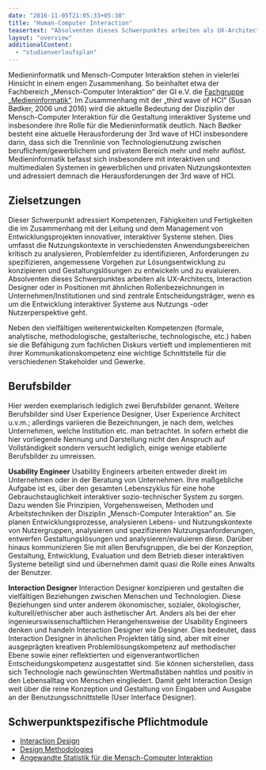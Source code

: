 ```yaml
---
date: "2016-11-05T21:05:33+05:30"
title: "Human-Computer Interaction"
teasertext: "Absolventen dieses Schwerpunktes arbeiten als UX-Architects, Interaction Designer oder in Positionen mit ähnlichen Rollenbezeichnungen."
layout: "overview"
additionalContent: 
  - "studienverlaufsplan"
---
```


Medieninformatik und Mensch-Computer Interaktion stehen in vielerlei Hinsicht in einem engen Zusammenhang. So beinhaltet etwa der Fachbereich „Mensch-Computer Interaktion“ der GI e.V. die [Fachgruppe „Medieninformatik“](http://fb-mci.gi.de/mensch-computer-interaktion-mci/fachgruppen/medieninformatik.html).
Im Zusammenhang mit der „third wave of HCI“ (Susan Bødker, 2006 und 2016) wird die aktuelle Bedeutung der Disziplin der Mensch-Computer Interaktion für die Gestaltung interaktiver Systeme und insbesondere ihre Rolle für die Medieninformatik deutlich. Nach Bødker besteht eine aktuelle Herausforderung der 3rd wave of HCI insbesondere darin, dass sich die Trennlinie von Technologienutzung zwischen beruflichem/gewerblichem und privatem Bereich mehr und mehr auflöst. Medieninformatik befasst sich insbesondere mit interaktiven und multimedialen Systemen in gewerblichen und privaten Nutzungskontexten und adressiert demnach die Herausforderungen der 3rd wave of HCI.

## Zielsetzungen

Dieser Schwerpunkt adressiert Kompetenzen, Fähigkeiten und Fertigkeiten die im Zusammenhang mit der Leitung und dem Management von Entwicklungsprojekten innovativer, interaktiver Systeme stehen. Dies umfasst die Nutzungskontexte in verschiedensten Anwendungsbereichen kritisch zu analysieren, Problemfelder zu identifizieren, Anforderungen zu spezifizieren, angemessene Vorgehen zur Lösungsentwicklung zu konzipieren und Gestaltungslösungen zu entwickeln und zu evaluieren. Absolventen dieses Schwerpunktes arbeiten als UX-Architects, Interaction Designer oder in Positionen mit ähnlichen Rollenbezeichnungen in Unternehmen/Institutionen und sind zentrale Entscheidungsträger, wenn es um die Entwicklung interaktiver Systeme aus Nutzungs -oder Nutzerperspektive geht. 

Neben den vielfältigen weiterentwickelten Kompetenzen (formale, analytische, methodologische, gestalterische, technologische, etc.) haben sie die Befähigung zum fachlichen Diskurs vertieft und implementieren mit ihrer Kommunikationskompetenz eine wichtige Schnittstelle für die verschiedenen Stakeholder und Gewerke. 

## Berufsbilder

Hier werden exemplarisch lediglich zwei Berufsbilder genannt. Weitere Berufsbilder sind User Experience Designer, User Experience Architect u.v.m.; allerdings variieren die Bezeichnungen, je nach dem, welches Unternehmen, welche Institution etc. man betrachtet. In sofern erhebt die hier vorliegende Nennung und Darstellung nicht den Anspruch auf Vollständigkeit sondern versucht lediglich, einige wenige etablierte Berufsbilder zu umreissen.

**Usability Engineer**
Usability Engineers arbeiten entweder direkt im Unternehmen oder in der Beratung von Unternehmen. Ihre maßgebliche Aufgabe ist es, über den gesamten Lebenszyklus für eine hohe Gebrauchstauglichkeit interaktiver sozio-technischer System zu sorgen. Dazu wenden Sie Prinzipien, Vorgehensweisen, Methoden und Arbeitstechniken der Disziplin „Mensch-Computer Interaktion“ an. Sie planen Entwicklungsprozesse, analysieren Lebens- und Nutzungskontexte von Nutzergruppen, analysieren und spezifizieren Nutzungsanforderungen, entwerfen Gestaltungslösungen und analysieren/evaluieren diese. Darüber hinaus kommunizieren Sie mit allen Berufsgruppen, die bei der Konzeption, Gestaltung, Entwicklung, Evaluation und dem Betrieb dieser interaktiven Systeme beteiligt sind und übernehmen damit quasi die Rolle eines Anwalts der Benutzer.

**Interaction Designer**
Interaction Designer konzipieren und gestalten die vielfältigen Beziehungen zwischen Menschen und Technologien. Diese Beziehungen sind unter anderem ökonomischer, sozialer, ökologischer, kulturell/ethischer aber auch ästhetischer Art. Anders als bei der eher ingenieurswissenschaftlichen Herangehensweise der Usability Engineers denken und handeln Interaction Designer wie Designer. Dies bedeutet, dass Interaction Designer in ähnlichen Projekten tätig sind, aber mit einer ausgeprägten kreativen Problemlösungskompetenz auf methodischer Ebene sowie einer reflektierten und eigenverantwortlichen Entscheidungskompetenz ausgestattet sind. Sie können sicherstellen, dass sich Technologie nach gewünschten Wertmaßstäben nahtlos und positiv in den Lebensalltag von Menschen eingliedert. Damit geht Interaction Design weit über die reine Konzeption und Gestaltung von Eingaben und Ausgabe an der Benutzungsschnittstelle (User Interface Designer).

## Schwerpunktspezifische Pflichtmodule
- [Interaction Design](/mi-2017/modulbeschreibungen-master/MA_HCI_InteractionDesign)
- [Design Methodologies](/mi-2017/modulbeschreibungen-master/MA_HCI_Design_Methodologies)
- [Angewandte Statistik für die Mensch-Computer Interaktion](/mi-2017/modulbeschreibungen-master/MA_HCI_Modul_Statistical_Methods_for_HCI)




